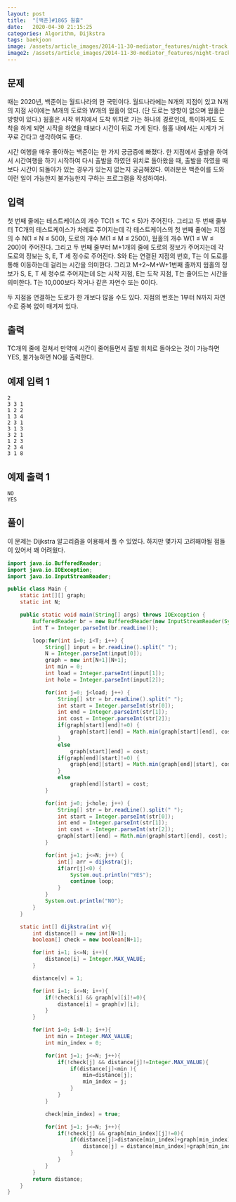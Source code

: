 ```yaml
---
layout: post
title:  "[백준]#1865 웜홀"
date:   2020-04-30 21:15:25
categories: Algorithm, Dijkstra
tags: baekjoon
image: /assets/article_images/2014-11-30-mediator_features/night-track.JPG
image2: /assets/article_images/2014-11-30-mediator_features/night-track-mobile.JPG
---
```


문제
--------------------

때는 2020년, 백준이는 월드나라의 한 국민이다. 월드나라에는 N개의 지점이 있고 N개의 지점 사이에는 M개의 도로와 W개의 웜홀이 있다. (단 도로는 방향이 없으며 웜홀은 방향이 있다.) 웜홀은 시작 위치에서 도착 위치로 가는 하나의 경로인데, 특이하게도 도착을 하게 되면 시작을 하였을 때보다 시간이 뒤로 가게 된다. 웜홀 내에서는 시계가 거꾸로 간다고 생각하여도 좋다.

시간 여행을 매우 좋아하는 백준이는 한 가지 궁금증에 빠졌다. 한 지점에서 출발을 하여서 시간여행을 하기 시작하여 다시 출발을 하였던 위치로 돌아왔을 때, 출발을 하였을 때보다 시간이 되돌아가 있는 경우가 있는지 없는지 궁금해졌다. 여러분은 백준이를 도와 이런 일이 가능한지 불가능한지 구하는 프로그램을 작성하여라.

입력
---------------------------

첫 번째 줄에는 테스트케이스의 개수 TC(1 ≤ TC ≤ 5)가 주어진다. 그리고 두 번째 줄부터 TC개의 테스트케이스가 차례로 주어지는데 각 테스트케이스의 첫 번째 줄에는 지점의 수 N(1 ≤ N ≤ 500), 도로의 개수 M(1 ≤ M ≤ 2500), 웜홀의 개수 W(1 ≤ W ≤ 200)이 주어진다. 그리고 두 번째 줄부터 M+1개의 줄에 도로의 정보가 주어지는데 각 도로의 정보는 S, E, T 세 정수로 주어진다. S와 E는 연결된 지점의 번호, T는 이 도로를 통해 이동하는데 걸리는 시간을 의미한다. 그리고 M+2~M+W+1번째 줄까지 웜홀의 정보가 S, E, T 세 정수로 주어지는데 S는 시작 지점, E는 도착 지점, T는 줄어드는 시간을 의미한다. T는 10,000보다 작거나 같은 자연수 또는 0이다.

두 지점을 연결하는 도로가 한 개보다 많을 수도 있다. 지점의 번호는 1부터 N까지 자연수로 중복 없이 매겨져 있다.

출력
----------------

TC개의 줄에 걸쳐서 만약에 시간이 줄어들면서 출발 위치로 돌아오는 것이 가능하면 YES, 불가능하면 NO를 출력한다.

예제 입력 1 
----------------------

```
2
3 3 1
1 2 2
1 3 4
2 3 1
3 1 3
3 2 1
1 2 3
2 3 4
3 1 8
```

예제 출력 1 
------------------------

```
NO
YES
```

풀이
--------------------------

이 문제는 Dijkstra 알고리즘을 이용해서 풀 수 있었다. 하지만 몇가지 고려해야될 점들이 있어서 꽤 어려웠다.

```java
import java.io.BufferedReader;
import java.io.IOException;
import java.io.InputStreamReader;

public class Main {
    static int[][] graph;
    static int N;

    public static void main(String[] args) throws IOException {
        BufferedReader br = new BufferedReader(new InputStreamReader(System.in));
        int T = Integer.parseInt(br.readLine());

        loop:for(int i=0; i<T; i++) {
            String[] input = br.readLine().split(" ");
            N = Integer.parseInt(input[0]);
            graph = new int[N+1][N+1];
            int min = 0;
            int load = Integer.parseInt(input[1]);
            int hole = Integer.parseInt(input[2]);

            for(int j=0; j<load; j++) {
                String[] str = br.readLine().split(" ");
                int start = Integer.parseInt(str[0]);
                int end = Integer.parseInt(str[1]);
                int cost = Integer.parseInt(str[2]);
                if(graph[start][end]!=0) {
                    graph[start][end] = Math.min(graph[start][end], cost);
                }
                else
                    graph[start][end] = cost;
                if(graph[end][start]!=0) {
                    graph[end][start] = Math.min(graph[end][start], cost);
                }
                else
                    graph[end][start] = cost;
            }

            for(int j=0; j<hole; j++) {
                String[] str = br.readLine().split(" ");
                int start = Integer.parseInt(str[0]);
                int end = Integer.parseInt(str[1]);
                int cost = -Integer.parseInt(str[2]);
                graph[start][end] = Math.min(graph[start][end], cost);
            }

            for(int j=1; j<=N; j++) {
                int[] arr = dijkstra(j);
                if(arr[j]<0) {
                    System.out.println("YES");
                    continue loop;
                }
            }
            System.out.println("NO");
        }
    }

    static int[] dijkstra(int v){
        int distance[] = new int[N+1];
        boolean[] check = new boolean[N+1];

        for(int i=1; i<=N; i++){
            distance[i] = Integer.MAX_VALUE;
        }

        distance[v] = 1;

        for(int i=1; i<=N; i++){
            if(!check[i] && graph[v][i]!=0){
                distance[i] = graph[v][i];
            }
        }

        for(int i=0; i<N-1; i++){
            int min = Integer.MAX_VALUE;
            int min_index = 0;

            for(int j=1; j<=N; j++){
                if(!check[j] && distance[j]!=Integer.MAX_VALUE){
                    if(distance[j]<min ){
                        min=distance[j];
                        min_index = j;
                    }
                }
            }

            check[min_index] = true;

            for(int j=1; j<=N; j++){
                if(!check[j] && graph[min_index][j]!=0){
                    if(distance[j]>distance[min_index]+graph[min_index][j]){
                        distance[j] = distance[min_index]+graph[min_index][j];
                    }
                }
            }
        }
        return distance;
    }
}
```
